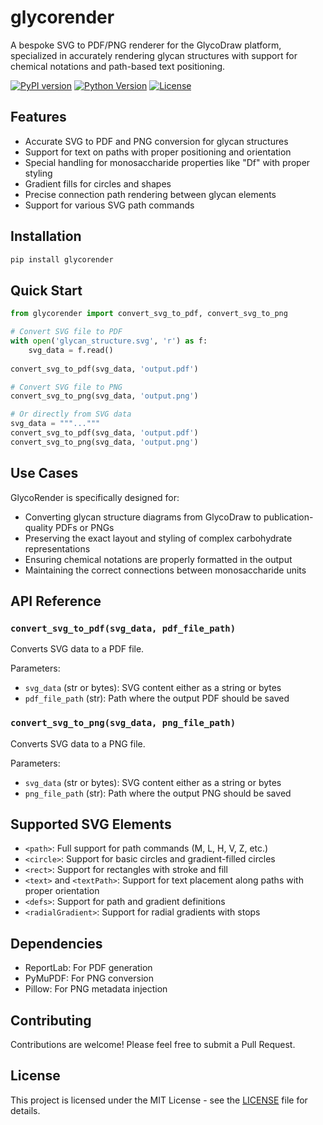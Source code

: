 # glycorender

A bespoke SVG to PDF/PNG renderer for the GlycoDraw platform, specialized in accurately rendering glycan structures with support for chemical notations and path-based text positioning.

[![PyPI version](https://img.shields.io/pypi/v/glycorender.svg)](https://pypi.org/project/glycorender/)
[![Python Version](https://img.shields.io/pypi/pyversions/glycorender.svg)](https://pypi.org/project/glycorender/)
[![License](https://img.shields.io/github/license/BojarLab/glycorender.svg)](LICENSE)

## Features

- Accurate SVG to PDF and PNG conversion for glycan structures
- Support for text on paths with proper positioning and orientation
- Special handling for monosaccharide properties like "Df" with proper styling
- Gradient fills for circles and shapes
- Precise connection path rendering between glycan elements
- Support for various SVG path commands

## Installation

```bash
pip install glycorender
```

## Quick Start

```python
from glycorender import convert_svg_to_pdf, convert_svg_to_png

# Convert SVG file to PDF
with open('glycan_structure.svg', 'r') as f:
    svg_data = f.read()
    
convert_svg_to_pdf(svg_data, 'output.pdf')

# Convert SVG file to PNG
convert_svg_to_png(svg_data, 'output.png')

# Or directly from SVG data
svg_data = """..."""
convert_svg_to_pdf(svg_data, 'output.pdf')
convert_svg_to_png(svg_data, 'output.png')
```

## Use Cases

GlycoRender is specifically designed for:

- Converting glycan structure diagrams from GlycoDraw to publication-quality PDFs or PNGs
- Preserving the exact layout and styling of complex carbohydrate representations
- Ensuring chemical notations are properly formatted in the output
- Maintaining the correct connections between monosaccharide units

## API Reference

### `convert_svg_to_pdf(svg_data, pdf_file_path)`

Converts SVG data to a PDF file.

Parameters:
- `svg_data` (str or bytes): SVG content either as a string or bytes
- `pdf_file_path` (str): Path where the output PDF should be saved

### `convert_svg_to_png(svg_data, png_file_path)`

Converts SVG data to a PNG file.

Parameters:
- `svg_data` (str or bytes): SVG content either as a string or bytes
- `png_file_path` (str): Path where the output PNG should be saved

## Supported SVG Elements

- `<path>`: Full support for path commands (M, L, H, V, Z, etc.)
- `<circle>`: Support for basic circles and gradient-filled circles
- `<rect>`: Support for rectangles with stroke and fill
- `<text>` and `<textPath>`: Support for text placement along paths with proper orientation
- `<defs>`: Support for path and gradient definitions
- `<radialGradient>`: Support for radial gradients with stops

## Dependencies

- ReportLab: For PDF generation
- PyMuPDF: For PNG conversion
- Pillow: For PNG metadata injection

## Contributing

Contributions are welcome! Please feel free to submit a Pull Request.

## License

This project is licensed under the MIT License - see the [LICENSE](LICENSE) file for details.